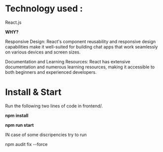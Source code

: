 # Technology used :
React.js

**WHY?**

Responsive Design: React's component reusability and responsive design capabilities make it well-suited for building chat apps that work seamlessly on various devices and screen sizes.

Documentation and Learning Resources: React has extensive documentation and numerous learning resources, making it accessible to both beginners and experienced developers.

# Install & Start

Run the following two lines of code in frontend/.

**npm install**

**npm run start**


IN case of some discripencies try to run

npm audit fix --force
